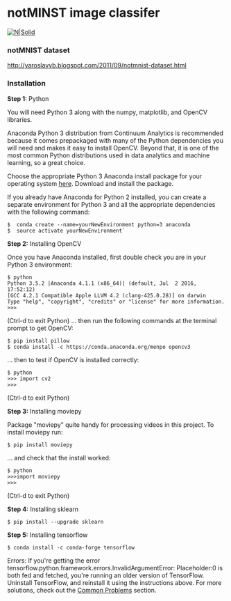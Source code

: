 # notMINST image classifer

[![N|Solid](http://yaroslavvb.com/upload/notMNIST/nmn.png)](http://yaroslavvb.blogspot.com/2011/09/notmnist-dataset.html)

### notMNIST dataset

http://yaroslavvb.blogspot.com/2011/09/notmnist-dataset.html

### Installation

**Step 1:** Python

You will need Python 3 along with the numpy, matplotlib, and OpenCV libraries.

Anaconda Python 3 distribution from Continuum Analytics is recommended because it comes prepackaged with many of the Python dependencies you will need and makes it easy to install OpenCV.  Beyond that, it is one of the most common Python distributions used in data analytics and machine learning, so a great choice.

Choose the appropriate Python 3 Anaconda install package for your operating system <A HREF="https://www.continuum.io/downloads" target="_blank">here</A>.  Download and install the package.

If you already have Anaconda for Python 2 installed, you can create a separate environment for Python 3 and all the appropriate dependencies with the following command:

```
$  conda create --name=yourNewEnvironment python=3 anaconda
$  source activate yourNewEnvironment`
```

**Step 2:** Installing OpenCV

Once you have Anaconda installed, first double check you are in your Python 3 environment:

```
$ python
Python 3.5.2 |Anaconda 4.1.1 (x86_64)| (default, Jul  2 2016, 17:52:12)
[GCC 4.2.1 Compatible Apple LLVM 4.2 (clang-425.0.28)] on darwin
Type "help", "copyright", "credits" or "license" for more information.
>>>
```

(Ctrl-d to exit Python) ... then run the following commands at the terminal prompt to get OpenCV:

```
$ pip install pillow
$ conda install -c https://conda.anaconda.org/menpo opencv3
```

... then to test if OpenCV is installed correctly:

```
$ python
>>> import cv2
>>>
```

(Ctrl-d to exit Python)

**Step 3:** Installing moviepy

Package "moviepy" quite handy for processing videos in this project.
To install moviepy run:

```
$ pip install moviepy
```

... and check that the install worked:

```
$ python
>>>import moviepy
>>>
```

(Ctrl-d to exit Python)

**Step 4:** Installing sklearn

```
$ pip install --upgrade sklearn
```

**Step 5:** Installing tensorflow

```
$ conda install -c conda-forge tensorflow
```

Errors:
If you're getting the error tensorflow.python.framework.errors.InvalidArgumentError: Placeholder:0 is both fed and fetched, you're running an older version of TensorFlow. Uninstall TensorFlow, and reinstall it using the instructions above. For more solutions, check out the <A HREF="https://www.tensorflow.org/versions/r0.11/get_started/os_setup.html#common-problems" target="_blank">Common Problems</A> section.

